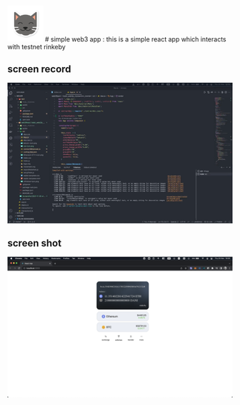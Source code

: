 <img src="https://raw.githubusercontent.com/danial2026/simple-web3-app/main/src/cat-icon.png" width="80" height="80">
# simple web3 app :
this is a simple react app which interacts with testnet rinkeby


## screen record
![Alt Text](https://raw.githubusercontent.com/danial2026/simple-web3-app/main/screen-record.gif)

## screen shot
![alt text](https://raw.githubusercontent.com/danial2026/simple-web3-app/main/Screenshot.png)
